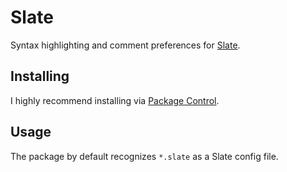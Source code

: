 # Slate

Syntax highlighting and comment preferences for [Slate](https://github.com/jigish/slate).


## Installing

I highly recommend installing via [Package Control](http://wbond.net/sublime_packages/package_control).


## Usage

The package by default recognizes `*.slate` as a Slate config file.
